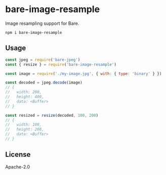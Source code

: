 # bare-image-resample

Image resampling support for Bare.

```
npm i bare-image-resample
```

## Usage

```js
const jpeg = require('bare-jpeg')
const { resize } = require('bare-image-resample')

const image = require('./my-image.jpg', { with: { type: 'binary' } })

const decoded = jpeg.decode(image)
// {
//   width: 200,
//   height: 400,
//   data: <Buffer>
// }

const resized = resize(decoded, 100, 200)
// {
//   width: 100,
//   height: 200,
//   data: <Buffer>
// }
```

## License

Apache-2.0
